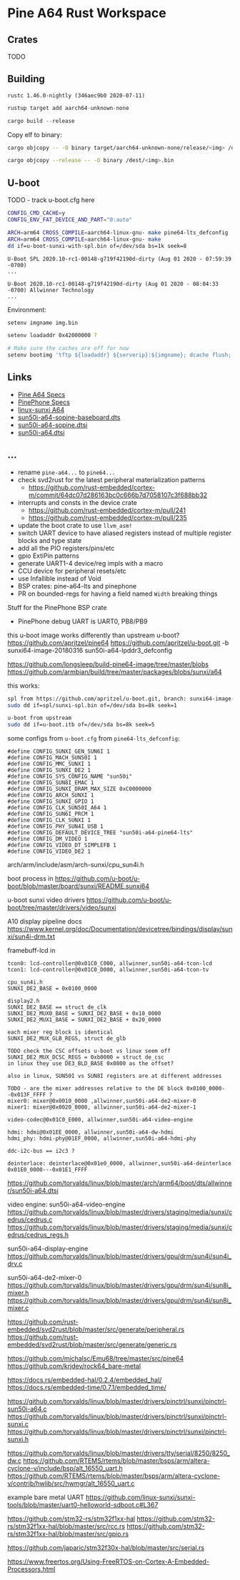 # Pine A64 Rust Workspace

## Crates

TODO

## Building

`rustc 1.46.0-nightly (346aec9b0 2020-07-11)`

```rust
rustup target add aarch64-unknown-none

cargo build --release
```

Copy elf to binary:

```bash
cargo objcopy -- -O binary target/aarch64-unknown-none/release/<img> /dest/<img>.bin
```

```bash
cargo objcopy --release -- -O binary /dest/<img>.bin
```

## U-boot

TODO - track u-boot.cfg here

```bash
CONFIG_CMD_CACHE=y
CONFIG_ENV_FAT_DEVICE_AND_PART="0:auto"

ARCH=arm64 CROSS_COMPILE=aarch64-linux-gnu- make pine64-lts_defconfig
ARCH=arm64 CROSS_COMPILE=aarch64-linux-gnu- make
dd if=u-boot-sunxi-with-spl.bin of=/dev/sda bs=1k seek=8
```

```text
U-Boot SPL 2020.10-rc1-00148-g719f42190d-dirty (Aug 01 2020 - 07:59:39 -0700)
...

U-Boot 2020.10-rc1-00148-g719f42190d-dirty (Aug 01 2020 - 08:04:33 -0700) Allwinner Technology
...
```

Environment:

```bash
setenv imgname img.bin

setenv loadaddr 0x42000000 ?

# Make sure the caches are off for now
setenv bootimg 'tftp ${loadaddr} ${serverip}:${imgname}; dcache flush; dcache off; go ${loadaddr}'
```

## Links

- [Pine A64 Specs](https://wiki.pine64.org/index.php?title=PINE_A64-LTS/SOPine#SoC_and_Memory_Specification)
- [PinePhone Specs](https://wiki.pine64.org/index.php?title=PinePhone#Specifications)
- [linux-sunxi A64](https://linux-sunxi.org/A64)
- [sun50i-a64-sopine-baseboard.dts](https://github.com/torvalds/linux/blob/master/arch/arm64/boot/dts/allwinner/sun50i-a64-sopine-baseboard.dts)
- [sun50i-a64-sopine.dtsi](https://github.com/torvalds/linux/blob/master/arch/arm64/boot/dts/allwinner/sun50i-a64-sopine.dtsi)
- [sun50i-a64.dtsi](https://github.com/torvalds/linux/blob/master/arch/arm64/boot/dts/allwinner/sun50i-a64.dtsi)

## ...

- rename `pine-a64...` to `pine64...`
- check svd2rust for the latest peripheral materialization patterns
  * https://github.com/rust-embedded/cortex-m/commit/64dc07d286163bc0c666b7d7058107c3f688bb32
- interrupts and consts in the device crate
  * https://github.com/rust-embedded/cortex-m/pull/241
  * https://github.com/rust-embedded/cortex-m/pull/235
- update the boot crate to use `llvm_asm!`
- switch UART device to have aliased registers instead of multiple register blocks and type state
- add all the PIO registers/pins/etc
- gpio ExtiPin patterns
- generate UART1-4 device/reg impls with a macro
- CCU device for peripheral resets/etc
- use Infallible instead of Void
- BSP crates: pine-a64-lts and pinephone
- PR on bounded-regs for having a field named `Width` breaking things


Stuff for the PinePhone BSP crate
- PinePhone debug UART is UART0, PB8/PB9

this u-boot image works differently than upstream u-boot?
https://github.com/apritzel/pine64
https://github.com/apritzel/u-boot.git -b sunxi64-image-20180316
sun50i-a64-lpddr3_defconfig

https://github.com/longsleep/build-pine64-image/tree/master/blobs
https://github.com/armbian/build/tree/master/packages/blobs/sunxi/a64

this works:

```bash
spl from https://github.com/apritzel/u-boot.git, branch: sunxi64-image-20180316
sudo dd if=spl/sunxi-spl.bin of=/dev/sda bs=8k seek=1

u-boot from upstream
sudo dd if=u-boot.itb of=/dev/sda bs=8k seek=5
```

some configs from `u-boot.cfg` from `pine64-lts_defconfig`:

```text
#define CONFIG_SUNXI_GEN_SUN6I 1
#define CONFIG_MACH_SUN50I 1
#define CONFIG_MMC_SUNXI 1
#define CONFIG_SUNXI_DE2 1
#define CONFIG_SYS_CONFIG_NAME "sun50i"
#define CONFIG_SUN8I_EMAC 1
#define CONFIG_SUNXI_DRAM_MAX_SIZE 0xC0000000
#define CONFIG_ARCH_SUNXI 1
#define CONFIG_SUNXI_GPIO 1
#define CONFIG_CLK_SUN50I_A64 1
#define CONFIG_SUN6I_PRCM 1
#define CONFIG_CLK_SUNXI 1
#define CONFIG_PHY_SUN4I_USB 1
#define CONFIG_DEFAULT_DEVICE_TREE "sun50i-a64-pine64-lts"
#define CONFIG_DM_VIDEO 1
#define CONFIG_VIDEO_DT_SIMPLEFB 1
#define CONFIG_VIDEO_DE2 1
```
arch/arm/include/asm/arch-sunxi/cpu_sun4i.h

boot process in
https://github.com/u-boot/u-boot/blob/master/board/sunxi/README.sunxi64

u-boot sunxi video drivers
https://github.com/u-boot/u-boot/tree/master/drivers/video/sunxi

A10 display pipeline docs
https://www.kernel.org/doc/Documentation/devicetree/bindings/display/sunxi/sun4i-drm.txt

framebuff-lcd in
```text
tcon0: lcd-controller@0x01C0_C000, allwinner,sun50i-a64-tcon-lcd
tcon1: lcd-controller@0x01C0_D000, allwinner,sun50i-a64-tcon-tv

cpu_sun4i.h
SUNXI_DE2_BASE = 0x0100_0000

display2.h
SUNXI_DE2_BASE == struct de_clk
SUNXI_DE2_MUX0_BASE = SUNXI_DE2_BASE + 0x10_0000
SUNXI_DE2_MUX1_BASE = SUNXI_DE2_BASE + 0x20_0000

each mixer reg block is identical
SUNXI_DE2_MUX_GLB_REGS, struct de_glb

TODO check the CSC offsets u-boot vs linux seem off
SUNXI_DE2_MUX_DCSC_REGS = 0xb0000 = struct de_csc
in linux they use DE3_BLD_BASE 0x0800 as the offset?

also in linux, SUN50I vs SUN8I registers are at different addresses

TODO - are the mixer addresses relative to the DE block 0x0100_0000--0x013F_FFFF ?
mixer0: mixer@0x0010_0000 ,allwinner,sun50i-a64-de2-mixer-0
mixer1: mixer@0x0020_0000, allwinner,sun50i-a64-de2-mixer-1

video-codec@0x01C0_E000, allwinner,sun50i-a64-video-engine

hdmi: hdmi@0x01EE_0000, allwinner,sun50i-a64-dw-hdmi
hdmi_phy: hdmi-phy@01EF_0000, allwinner,sun50i-a64-hdmi-phy

ddc-i2c-bus == i2c3 ?

deinterlace: deinterlace@0x01e0_0000, allwinner,sun50i-a64-deinterlace
0x01E0_0000---0x01E1_FFFF
```
https://github.com/torvalds/linux/blob/master/arch/arm64/boot/dts/allwinner/sun50i-a64.dtsi

video engine: sun50i-a64-video-engine
https://github.com/torvalds/linux/blob/master/drivers/staging/media/sunxi/cedrus/cedrus.c
https://github.com/torvalds/linux/blob/master/drivers/staging/media/sunxi/cedrus/cedrus_regs.h

sun50i-a64-display-engine
https://github.com/torvalds/linux/blob/master/drivers/gpu/drm/sun4i/sun4i_drv.c

sun50i-a64-de2-mixer-0
https://github.com/torvalds/linux/blob/master/drivers/gpu/drm/sun4i/sun8i_mixer.h
https://github.com/torvalds/linux/blob/master/drivers/gpu/drm/sun4i/sun8i_mixer.c


https://github.com/rust-embedded/svd2rust/blob/master/src/generate/peripheral.rs
https://github.com/rust-embedded/svd2rust/blob/master/src/generate/generic.rs

https://github.com/michalsc/Emu68/tree/master/src/pine64
https://github.com/krjdev/rock64_bare-metal

https://docs.rs/embedded-hal/0.2.4/embedded_hal/
https://docs.rs/embedded-time/0.7.1/embedded_time/

https://github.com/torvalds/linux/blob/master/drivers/pinctrl/sunxi/pinctrl-sun50i-a64.c
https://github.com/torvalds/linux/blob/master/drivers/pinctrl/sunxi/pinctrl-sunxi.c
https://github.com/torvalds/linux/blob/master/drivers/pinctrl/sunxi/pinctrl-sunxi.h

https://github.com/torvalds/linux/blob/master/drivers/tty/serial/8250/8250_dw.c
https://github.com/RTEMS/rtems/blob/master/bsps/arm/altera-cyclone-v/include/bsp/alt_16550_uart.h
https://github.com/RTEMS/rtems/blob/master/bsps/arm/altera-cyclone-v/contrib/hwlib/src/hwmgr/alt_16550_uart.c

example bare metal UART
https://github.com/linux-sunxi/sunxi-tools/blob/master/uart0-helloworld-sdboot.c#L367

https://github.com/stm32-rs/stm32f1xx-hal
https://github.com/stm32-rs/stm32f1xx-hal/blob/master/src/rcc.rs
https://github.com/stm32-rs/stm32f1xx-hal/blob/master/src/gpio.rs

https://github.com/japaric/stm32f30x-hal/blob/master/src/serial.rs

https://www.freertos.org/Using-FreeRTOS-on-Cortex-A-Embedded-Processors.html
